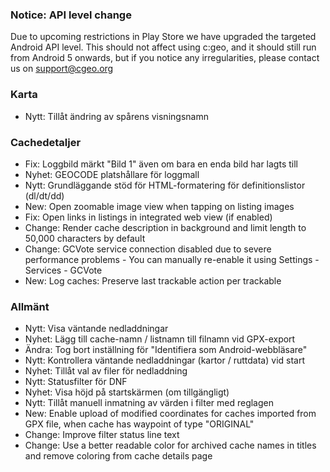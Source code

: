 
### Notice: API level change
Due to upcoming restrictions in Play Store we have upgraded the targeted Android API level. This should not affect using c:geo, and it should still run from Android 5 onwards, but if you notice any irregularities, please contact us on support@cgeo.org

### Karta
- Nytt: Tillåt ändring av spårens visningsnamn

### Cachedetaljer
- Fix: Loggbild märkt "Bild 1" även om bara en enda bild har lagts till
- Nyhet: GEOCODE platshållare för loggmall
- Nytt: Grundläggande stöd för HTML-formatering för definitionslistor (dl/dt/dd)
- New: Open zoomable image view when tapping on listing images
- Fix: Open links in listings in integrated web view (if enabled)
- Change: Render cache description in background and limit length to 50,000 characters by default
- Change: GCVote service connection disabled due to severe performance problems - You can manually re-enable it using Settings - Services - GCVote
- New: Log caches: Preserve last trackable action per trackable

### Allmänt
- Nytt: Visa väntande nedladdningar
- Nyhet: Lägg till cache-namn / listnamn till filnamn vid GPX-export
- Ändra: Tog bort inställning för "Identifiera som Android-webbläsare"
- Nytt: Kontrollera väntande nedladdningar (kartor / ruttdata) vid start
- Nyhet: Tillåt val av filer för nedladdning
- Nytt: Statusfilter för DNF
- Nyhet: Visa höjd på startskärmen (om tillgängligt)
- Nytt: Tillåt manuell inmatning av värden i filter med reglagen
- New: Enable upload of modified coordinates for caches imported from GPX file, when cache has waypoint of type "ORIGINAL"
- Change: Improve filter status line text
- Change: Use a better readable color for archived cache names in titles and remove coloring from cache details page
